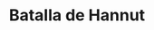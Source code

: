 ﻿---
title: "Batalla de Hannut"
permalink: periodes_747.html
layout: periode
dataInici: 1940-05-12
dataFi: 1940-05-14
sidebar: periodes
pares:
  - id: 670
    title: "Batalla de Francia"
    dataInici: "(1940-05-10)"
    dataFi: "(1940-06-25)"

fills:
jocsPrincipals:
jocsEscenaris:
jocsEpoca:
  - title: "Blitzkrieg 1940: Hannut et Stonne"
    bggId: 19534
    escenari: "Hannut"
    dataInici: 
    dataFi: 

jocsEpocaEscenaris:
---
